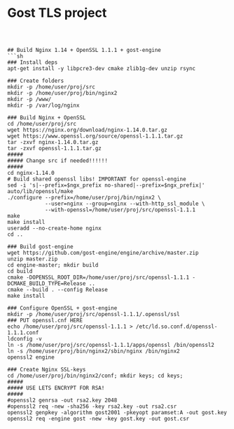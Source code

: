# Gost TLS project


```



## Build Nginx 1.14 + OpenSSL 1.1.1 + gost-engine
```sh
### Install deps
apt-get install -y libpcre3-dev cmake zlib1g-dev unzip rsync

### Create folders
mkdir -p /home/user/proj/src
mkdir -p /home/user/proj/bin/nginx2
mkdir -p /www/
mkdir -p /var/log/nginx

### Build Nginx + OpenSSL
cd /home/user/proj/src
wget https://nginx.org/download/nginx-1.14.0.tar.gz
wget https://www.openssl.org/source/openssl-1.1.1.tar.gz
tar -zxvf nginx-1.14.0.tar.gz
tar -zxvf openssl-1.1.1.tar.gz
#####
##### Change src if needed!!!!!!
#####
cd nginx-1.14.0
# Build shared openssl libs! IMPORTANT for openssl-engine
sed -i 's|--prefix=$ngx_prefix no-shared|--prefix=$ngx_prefix|' auto/lib/openssl/make
./configure --prefix=/home/user/proj/bin/nginx2 \
            --user=nginx --group=nginx --with-http_ssl_module \
            --with-openssl=/home/user/proj/src/openssl-1.1.1
make
make install
useradd --no-create-home nginx
cd ..

### Build gost-engine
wget https://github.com/gost-engine/engine/archive/master.zip
unzip master.zip
cd engine-master; mkdir build
cd build
cmake -DOPENSSL_ROOT_DIR=/home/user/proj/src/openssl-1.1.1 -DCMAKE_BUILD_TYPE=Release ..
cmake --build . --config Release
make install

### Configure OpenSSL + gost-engine
mkdir -p /home/user/proj/src/openssl-1.1.1/.openssl/ssl
### PUT openssl.cnf HERE
echo /home/user/proj/src/openssl-1.1.1 > /etc/ld.so.conf.d/openssl-1.1.1.conf
ldconfig -v
ln -s /home/user/proj/src/openssl-1.1.1/apps/openssl /bin/openssl2
ln -s /home/user/proj/bin/nginx2/sbin/nginx /bin/nginx2
openssl2 engine

### Create Nginx SSL-keys
cd /home/user/proj/bin/nginx2/conf; mkdir keys; cd keys;
#####
##### USE LETS ENCRYPT FOR RSA! 
#####
#openssl2 genrsa -out rsa2.key 2048
#openssl2 req -new -sha256 -key rsa2.key -out rsa2.csr
openssl2 genpkey -algorithm gost2001 -pkeyopt paramset:A -out gost.key
openssl2 req -engine gost -new -key gost.key -out gost.csr
```


